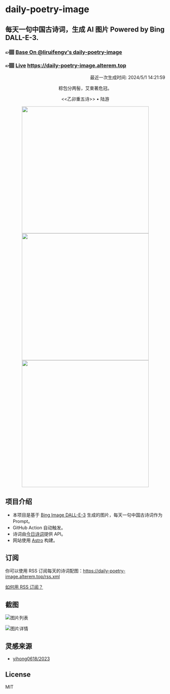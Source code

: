 
# daily-poetry-image

## 每天一句中国古诗词，生成 AI 图片 Powered by Bing DALL-E-3.

### 👉🏽 [Base On @liruifengv's daily-poetry-image](https://github.com/liruifengv/daily-poetry-image)

### 👉🏽 [Live](https://daily-poetry-image.alterem.top/) https://daily-poetry-image.alterem.top

<p align="right">
  最近一次生成时间: 2024/5/1 14:21:59
</p>
<p align="center">
粽包分两髻，艾束著危冠。
</p>
<p align="center">
<<乙卯重五诗>> • 陆游
</p>
<p align="center">
<img src="https://tse2.mm.bing.net/th/id/OIG1.5IiNfRC1t7JLn32uBqKO" height="400" width="400" />
<img src="https://tse2.mm.bing.net/th/id/OIG1.ya4duDtjADQy.Ws8lNyB" height="400" width="400" />
<img src="https://tse2.mm.bing.net/th/id/OIG1.6hq7JgAghA5NqV6D.r7R" height="400" width="400" />
</p>

## 项目介绍

-   本项目是基于 [Bing Image DALL-E-3](https://www.bing.com/images/create) 生成的图片，每天一句中国古诗词作为 Prompt。
-   GitHub Action 自动触发。
-   诗词由[今日诗词](https://www.jinrishici.com/)提供 API。
-   网站使用 [Astro](https://astro.build) 构建。

## 订阅

你可以使用 RSS 订阅每天的诗词配图：https://daily-poetry-image.alterem.top/rss.xml

[如何用 RSS 订阅？](https://zhuanlan.zhihu.com/p/55026716)

## 截图

![图片列表](./screenshots/Snipaste_2023-12-28_21-00-26.png)

![图片详情](./screenshots/Snipaste_2023-12-28_21-00-53.png)

## 灵感来源

-   [yihong0618/2023](https://github.com/yihong0618/2023)

## License

MIT

